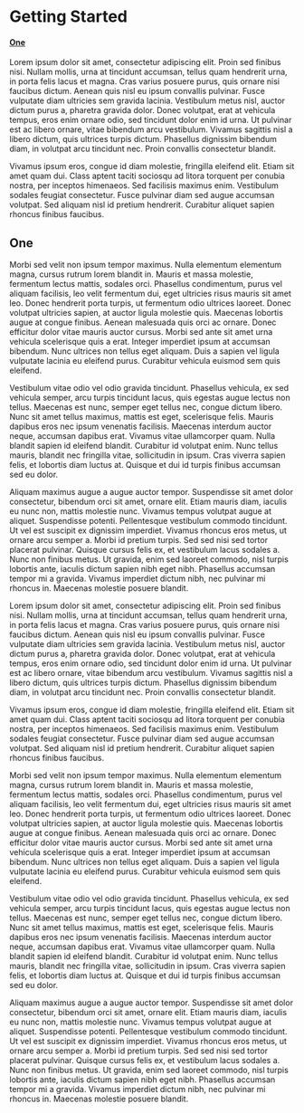 # Getting Started

#### [One](#one-1)

Lorem ipsum dolor sit amet, consectetur adipiscing elit. Proin sed finibus nisi. Nullam mollis, urna at tincidunt accumsan, tellus quam hendrerit urna, in porta felis lacus et magna. Cras varius posuere purus, quis ornare nisi faucibus dictum. Aenean quis nisl eu ipsum convallis pulvinar. Fusce vulputate diam ultricies sem gravida lacinia. Vestibulum metus nisl, auctor dictum purus a, pharetra gravida dolor. Donec volutpat, erat at vehicula tempus, eros enim ornare odio, sed tincidunt dolor enim id urna. Ut pulvinar est ac libero ornare, vitae bibendum arcu vestibulum. Vivamus sagittis nisl a libero dictum, quis ultrices turpis dictum. Phasellus dignissim bibendum diam, in volutpat arcu tincidunt nec. Proin convallis consectetur blandit.

Vivamus ipsum eros, congue id diam molestie, fringilla eleifend elit. Etiam sit amet quam dui. Class aptent taciti sociosqu ad litora torquent per conubia nostra, per inceptos himenaeos. Sed facilisis maximus enim. Vestibulum sodales feugiat consectetur. Fusce pulvinar diam sed augue accumsan volutpat. Sed aliquam nisl id pretium hendrerit. Curabitur aliquet sapien rhoncus finibus faucibus.

## One

Morbi sed velit non ipsum tempor maximus. Nulla elementum elementum magna, cursus rutrum lorem blandit in. Mauris et massa molestie, fermentum lectus mattis, sodales orci. Phasellus condimentum, purus vel aliquam facilisis, leo velit fermentum dui, eget ultricies risus mauris sit amet leo. Donec hendrerit porta turpis, ut fermentum odio ultrices laoreet. Donec volutpat ultricies sapien, at auctor ligula molestie quis. Maecenas lobortis augue at congue finibus. Aenean malesuada quis orci ac ornare. Donec efficitur dolor vitae mauris auctor cursus. Morbi sed ante sit amet urna vehicula scelerisque quis a erat. Integer imperdiet ipsum at accumsan bibendum. Nunc ultrices non tellus eget aliquam. Duis a sapien vel ligula vulputate lacinia eu eleifend purus. Curabitur vehicula euismod sem quis eleifend.

Vestibulum vitae odio vel odio gravida tincidunt. Phasellus vehicula, ex sed vehicula semper, arcu turpis tincidunt lacus, quis egestas augue lectus non tellus. Maecenas est nunc, semper eget tellus nec, congue dictum libero. Nunc sit amet tellus maximus, mattis est eget, scelerisque felis. Mauris dapibus eros nec ipsum venenatis facilisis. Maecenas interdum auctor neque, accumsan dapibus erat. Vivamus vitae ullamcorper quam. Nulla blandit sapien id eleifend blandit. Curabitur id volutpat enim. Nunc tellus mauris, blandit nec fringilla vitae, sollicitudin in ipsum. Cras viverra sapien felis, et lobortis diam luctus at. Quisque et dui id turpis finibus accumsan sed eu dolor.

Aliquam maximus augue a augue auctor tempor. Suspendisse sit amet dolor consectetur, bibendum orci sit amet, ornare elit. Etiam mauris diam, iaculis eu nunc non, mattis molestie nunc. Vivamus tempus volutpat augue at aliquet. Suspendisse potenti. Pellentesque vestibulum commodo tincidunt. Ut vel est suscipit ex dignissim imperdiet. Vivamus rhoncus eros metus, ut ornare arcu semper a. Morbi id pretium turpis. Sed sed nisi sed tortor placerat pulvinar. Quisque cursus felis ex, et vestibulum lacus sodales a. Nunc non finibus metus. Ut gravida, enim sed laoreet commodo, nisl turpis lobortis ante, iaculis dictum sapien nibh eget nibh. Phasellus accumsan tempor mi a gravida. Vivamus imperdiet dictum nibh, nec pulvinar mi rhoncus in. Maecenas molestie posuere blandit.

Lorem ipsum dolor sit amet, consectetur adipiscing elit. Proin sed finibus nisi. Nullam mollis, urna at tincidunt accumsan, tellus quam hendrerit urna, in porta felis lacus et magna. Cras varius posuere purus, quis ornare nisi faucibus dictum. Aenean quis nisl eu ipsum convallis pulvinar. Fusce vulputate diam ultricies sem gravida lacinia. Vestibulum metus nisl, auctor dictum purus a, pharetra gravida dolor. Donec volutpat, erat at vehicula tempus, eros enim ornare odio, sed tincidunt dolor enim id urna. Ut pulvinar est ac libero ornare, vitae bibendum arcu vestibulum. Vivamus sagittis nisl a libero dictum, quis ultrices turpis dictum. Phasellus dignissim bibendum diam, in volutpat arcu tincidunt nec. Proin convallis consectetur blandit.

Vivamus ipsum eros, congue id diam molestie, fringilla eleifend elit. Etiam sit amet quam dui. Class aptent taciti sociosqu ad litora torquent per conubia nostra, per inceptos himenaeos. Sed facilisis maximus enim. Vestibulum sodales feugiat consectetur. Fusce pulvinar diam sed augue accumsan volutpat. Sed aliquam nisl id pretium hendrerit. Curabitur aliquet sapien rhoncus finibus faucibus.

Morbi sed velit non ipsum tempor maximus. Nulla elementum elementum magna, cursus rutrum lorem blandit in. Mauris et massa molestie, fermentum lectus mattis, sodales orci. Phasellus condimentum, purus vel aliquam facilisis, leo velit fermentum dui, eget ultricies risus mauris sit amet leo. Donec hendrerit porta turpis, ut fermentum odio ultrices laoreet. Donec volutpat ultricies sapien, at auctor ligula molestie quis. Maecenas lobortis augue at congue finibus. Aenean malesuada quis orci ac ornare. Donec efficitur dolor vitae mauris auctor cursus. Morbi sed ante sit amet urna vehicula scelerisque quis a erat. Integer imperdiet ipsum at accumsan bibendum. Nunc ultrices non tellus eget aliquam. Duis a sapien vel ligula vulputate lacinia eu eleifend purus. Curabitur vehicula euismod sem quis eleifend.

Vestibulum vitae odio vel odio gravida tincidunt. Phasellus vehicula, ex sed vehicula semper, arcu turpis tincidunt lacus, quis egestas augue lectus non tellus. Maecenas est nunc, semper eget tellus nec, congue dictum libero. Nunc sit amet tellus maximus, mattis est eget, scelerisque felis. Mauris dapibus eros nec ipsum venenatis facilisis. Maecenas interdum auctor neque, accumsan dapibus erat. Vivamus vitae ullamcorper quam. Nulla blandit sapien id eleifend blandit. Curabitur id volutpat enim. Nunc tellus mauris, blandit nec fringilla vitae, sollicitudin in ipsum. Cras viverra sapien felis, et lobortis diam luctus at. Quisque et dui id turpis finibus accumsan sed eu dolor.

Aliquam maximus augue a augue auctor tempor. Suspendisse sit amet dolor consectetur, bibendum orci sit amet, ornare elit. Etiam mauris diam, iaculis eu nunc non, mattis molestie nunc. Vivamus tempus volutpat augue at aliquet. Suspendisse potenti. Pellentesque vestibulum commodo tincidunt. Ut vel est suscipit ex dignissim imperdiet. Vivamus rhoncus eros metus, ut ornare arcu semper a. Morbi id pretium turpis. Sed sed nisi sed tortor placerat pulvinar. Quisque cursus felis ex, et vestibulum lacus sodales a. Nunc non finibus metus. Ut gravida, enim sed laoreet commodo, nisl turpis lobortis ante, iaculis dictum sapien nibh eget nibh. Phasellus accumsan tempor mi a gravida. Vivamus imperdiet dictum nibh, nec pulvinar mi rhoncus in. Maecenas molestie posuere blandit.

